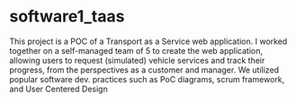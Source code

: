 # software1_taas


This project is a POC of a Transport as a Service web application. I  worked together on a self-managed team of 5 to create the web application, allowing users to request (simulated) vehicle services and track their progress, from the perspectives as a customer and
manager. We utilized popular software dev. practices such as PoC diagrams, scrum framework, and User Centered Design
